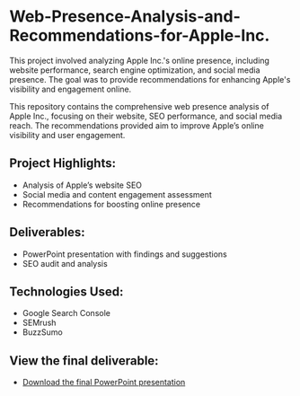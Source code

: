 # Web-Presence-Analysis-and-Recommendations-for-Apple-Inc.
This project involved analyzing Apple Inc.'s online presence, including website performance, search engine optimization, and social media presence. The goal was to provide recommendations for enhancing Apple's visibility and engagement online.

This repository contains the comprehensive web presence analysis of Apple Inc., focusing on their website, SEO performance, and social media reach. The recommendations provided aim to improve Apple’s online visibility and user engagement.

## Project Highlights:
- Analysis of Apple’s website SEO
- Social media and content engagement assessment
- Recommendations for boosting online presence

## Deliverables:
- PowerPoint presentation with findings and suggestions
- SEO audit and analysis

## Technologies Used:
- Google Search Console
- SEMrush
- BuzzSumo

## View the final deliverable:
- [Download the final PowerPoint presentation](path-to-ppt)
